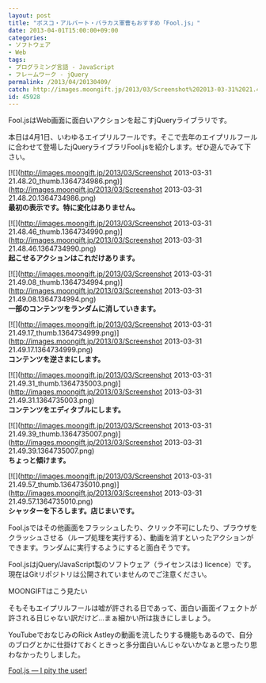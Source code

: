 ```yaml
---
layout: post
title: "ボスコ・アルバート・バラカス軍曹もおすすめ「Fool.js」"
date: 2013-04-01T15:00:00+09:00
categories:
- ソフトウェア
- Web
tags: 
- プログラミング言語 - JavaScript
- フレームワーク - jQuery
permalink: /2013/04/20130409/
catch: http://images.moongift.jp/2013/03/Screenshot%202013-03-31%2021.49.17_thumb.1364734999.png
id: 45928
---
```

Fool.jsはWeb画面に面白いアクションを起こすjQueryライブラリです。

  
  

本日は4月1日、いわゆるエイプリルフールです。そこで去年のエイプリルフールに合わせて登場したjQueryライブラリFool.jsを紹介します。ぜひ遊んでみて下さい。

  

[![](http://images.moongift.jp/2013/03/Screenshot 2013-03-31 21.48.20_thumb.1364734986.png)](http://images.moongift.jp/2013/03/Screenshot 2013-03-31 21.48.20.1364734986.png)  
**最初の表示です。特に変化はありません。**

  

[![](http://images.moongift.jp/2013/03/Screenshot 2013-03-31 21.48.46_thumb.1364734990.png)](http://images.moongift.jp/2013/03/Screenshot 2013-03-31 21.48.46.1364734990.png)  
**起こせるアクションはこれだけあります。**

  

[![](http://images.moongift.jp/2013/03/Screenshot 2013-03-31 21.49.08_thumb.1364734994.png)](http://images.moongift.jp/2013/03/Screenshot 2013-03-31 21.49.08.1364734994.png)  
**一部のコンテンツをランダムに消していきます。**

  

[![](http://images.moongift.jp/2013/03/Screenshot 2013-03-31 21.49.17_thumb.1364734999.png)](http://images.moongift.jp/2013/03/Screenshot 2013-03-31 21.49.17.1364734999.png)  
**コンテンツを逆さまにします。**

  

[![](http://images.moongift.jp/2013/03/Screenshot 2013-03-31 21.49.31_thumb.1364735003.png)](http://images.moongift.jp/2013/03/Screenshot 2013-03-31 21.49.31.1364735003.png)  
**コンテンツをエディタブルにします。**

  

[![](http://images.moongift.jp/2013/03/Screenshot 2013-03-31 21.49.39_thumb.1364735007.png)](http://images.moongift.jp/2013/03/Screenshot 2013-03-31 21.49.39.1364735007.png)  
**ちょっと傾けます。**

  

[![](http://images.moongift.jp/2013/03/Screenshot 2013-03-31 21.49.57_thumb.1364735010.png)](http://images.moongift.jp/2013/03/Screenshot 2013-03-31 21.49.57.1364735010.png)  
**シャッターを下ろします。店じまいです。**

  

Fool.jsではその他画面をフラッシュしたり、クリック不可にしたり、ブラウザをクラッシュさせる（ループ処理を実行する）、動画を消すといったアクションができます。ランダムに実行するようにすると面白そうです。

  

Fool.jsはjQuery/JavaScript製のソフトウェア（ライセンスは:) licence）です。現在はGitリポジトリは公開されていませんのでご注意ください。

  

MOONGIFTはこう見たい

  

そもそもエイプリルフールは嘘が許される日であって、面白い画面イフェクトが許される日じゃない訳だけど…まぁ細かい所は抜きにしましょう。

  

YouTubeでおなじみのRick Astleyの動画を流したりする機能もあるので、自分のブログとかに仕掛けておくときっと多分面白いんじゃないかなぁと思ったり思わなかったりしました。

  
  

[Fool.js — I pity the user!](http://fooljs.com/)

